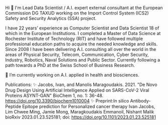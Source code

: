Hi 👋 I'm Lead Data Scientist / A.I. expert external consultant at the European Commission DG TAXUD working on the Import Control System (ICS2) Safety and Security Analytics (SSA) project.

I have 22 years’ experience as Computer Scientist and Data Scientist 18 of which in the European Institutions. I completed a Master of Data Science at Rochester Institute of Technology (RIT) and have followed multiple professional education paths to acquire the needed knowledge and skills. Since 2008 I have been delivering A.I. consulting all over the world in the areas of Physical Security, Telecom, Communication, Cyber Security, Industry, Robotics, Naval Solutions and Public Sector.
Currently following a path towards a PhD at the Swiss School of Business Research.

🔭 I’m currently working on A.I. applied in health and biosciences.

Publications:
✨ Jacobs, Ivan, and Manolis Maragoudakis. 2021. "De Novo Drug Design Using Artificial Intelligence Applied on SARS-CoV-2 Viral Proteins ASYNT-GAN" BioChem 1, no. 1: 36-48. https://doi.org/10.3390/biochem1010004
✨ Preprint:In silico Antibody-Peptide Epitope prediction for Personalized cancer therapy Ivan Jacobs, Lim Chwee Ming, Jamie Mong, Maragkoudakis Emmanoil, Nishant Malik
bioRxiv 2023.01.23.525181; doi: https://doi.org/10.1101/2023.01.23.525181
